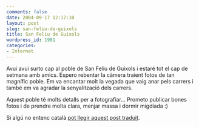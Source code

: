 ```yaml
---
comments: false
date: 2004-09-17 12:17:10
layout: post
slug: san-feliu-de-guixols
title: San Feliu de Guixols
wordpress_id: 1981
categories:
- Internet
---
```


Avui avui surto cap al poble de San Feliu de Guixols i estaré tot el cap de setmana amb amics. Espero rebentar la càmera traient fotos de tan magnífic poble. Em va encantar molt la vegada que vaig anar pels carrers i també em va agradar la senyalització dels carrers.





Aquest poble té molts detalls per a fotografiar… Prometo publicar bones fotos i de prendre molta clara, menjar massa i dormir migdiada :)





Si algú no entenc català [pot llegir aquest post traduit](http://internostrum.com/tradurl.php?linkdesc=Eines!&direccio=ca-es&inurl=http://www.minid.net/archivos/categorias/personal/san_feliu_de_guixols.php).




 
